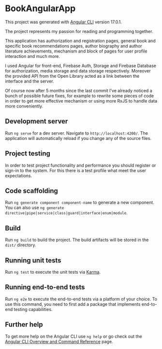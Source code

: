 # BookAngularApp

This project was generated with [Angular CLI](https://github.com/angular/angular-cli) version 17.0.1.

The project represents my passion for reading and programming together. 

This application has authorization and registration pages, general book and specific book recommendations pages, author biography and author literature achievements, mechanism and block of pages for user profile interaction and much more.

I used Angular for front-end, Firebase Auth, Storage and Firebase Database for authorization, media storage and data storage respectively. Moreover the provided API from the Open Library acted as a link between the interface and the server.

Of course now after 5 months since the last commit I've already noticed a bunch of possible future fixes, for example to rewrite some pieces of code in order to get more effective mechanism or using more RxJS to handle data more conveniently. 

## Development server

Run `ng serve` for a dev server. Navigate to `http://localhost:4200/`. The application will automatically reload if you change any of the source files.

## Project testing

In order to test project functionality and performance you should register or sign-in to the system. For this there is a test profile what meet the user expectations.

## Code scaffolding

Run `ng generate component component-name` to generate a new component. You can also use `ng generate directive|pipe|service|class|guard|interface|enum|module`.

## Build

Run `ng build` to build the project. The build artifacts will be stored in the `dist/` directory.

## Running unit tests

Run `ng test` to execute the unit tests via [Karma](https://karma-runner.github.io).

## Running end-to-end tests

Run `ng e2e` to execute the end-to-end tests via a platform of your choice. To use this command, you need to first add a package that implements end-to-end testing capabilities.

## Further help

To get more help on the Angular CLI use `ng help` or go check out the [Angular CLI Overview and Command Reference](https://angular.io/cli) page.
